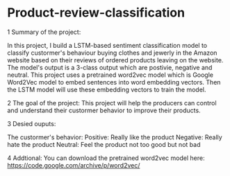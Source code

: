 # Product-review-classification
1 Summary of the project:

In this project, I build a LSTM-based sentiment classification model to classify custormer's behaviour buying clothes and jewerly in the Amazon website based on their reviews of ordered products leaving on the website. The model's output is a 3-class output which are postivie, negative and neutral. This project uses a pretrained word2vec model which is Google Word2Vec model to embed sentences into word embedding vectors. Then the LSTM model will use these embedding vectors to train the model. 


2 The goal of the project:
This project will help the producers can control and understand their custormer behavior to improve their products.

3 Desied ouputs:

The custormer's behavior:
Positive: Really like the product
Negative: Really hate the product
Neutral: Feel the product not too good but not bad 

4 Addtional:
You can download the pretrained word2vec model here: https://code.google.com/archive/p/word2vec/
